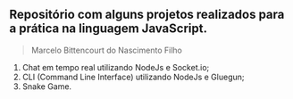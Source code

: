 ## Repositório com alguns projetos realizados para a prática na linguagem JavaScript.
> Marcelo Bittencourt do Nascimento Filho

1. Chat em tempo real utilizando NodeJs e Socket.io;
2. CLI (Command Line Interface) utilizando NodeJs e Gluegun;
3. Snake Game.
